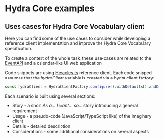 # Hydra Core examples

## Uses cases for Hydra Core Vocabulary client

Here you can find some of the use cases to consider while developing a reference client implementation and
improve the Hydra Core Vocabulary specification.

To create a context of the whole task, these use-cases are related to the
[EventAPI](https://github.com/lanthaler/EventApiDemo) and a calendar-like UI web application.

Code snippets are using [Heracles.ts](https://github.com/HydraCG/Heracles.ts) reference client.
Each code snipped assumes that the _hydraClient_ variable is created via a hydra client factory:
```typescript
const hydraClient = HydraClientFactory.configure().withDefaults().andCreate();
```

Each scenario is built using several sections:

- Story - a short _As a... I want... so..._ story introducing a general requirement
- Usage - a pseudo-code (JavaScript/TypeScript like) of the imaginary client
- Details - detailed description
- Considerations - some additional considerations on several aspects
